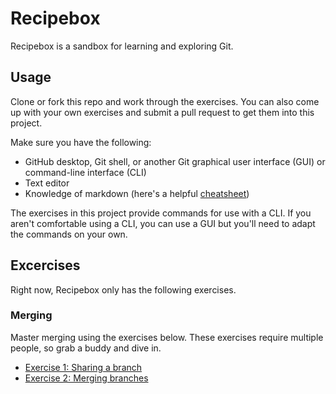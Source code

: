 # Recipebox
Recipebox is a sandbox for learning and exploring Git.

## Usage
Clone or fork this repo and work through the exercises. You can also come up with your own exercises and submit a pull request to get them into this project.

Make sure you have the following:
* GitHub desktop, Git shell, or another Git graphical user interface (GUI) or command-line interface (CLI) 
* Text editor
* Knowledge of markdown (here's a helpful [cheatsheet](https://github.com/adam-p/markdown-here/wiki/Markdown-Cheatsheet))

The exercises in this project provide commands for use with a CLI. If you aren't comfortable using a CLI, you can use a GUI but you'll need to adapt the commands on your own.

## Excercises 
Right now, Recipebox only has the following exercises. 

### Merging
Master merging using the exercises below. These exercises require multiple people, so grab a buddy and dive in.
* [Exercise 1: Sharing a branch](Merging_exercise_1.md)
* [Exercise 2: Merging branches](Merging_exercise_2.md)